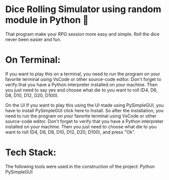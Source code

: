 
# Dice Rolling Simulator using random module in Python 🎲

That program make your RPG session more easy and simple. Roll the dice never been easier and fun.


# On Terminal:
If you want to play this on a terminal, you need to run the program on your favorite terminal
using VsCode or other source-code editor. Don't forget to verify that you have a Python interpreter installed on your machine.
Then you just need to say yes and choose what die to you want to roll (D4, D6, D8, D10, D12, D20, D100). 

On the UI
If you want to play this using the UI made using PySimpleGUI, 
you have to install PySimpleGUI click here to Install. 
So after the installation, you need to run the program on your favorite terminal using VsCode or other source-code editor.
Don't forget to verify that you have a Python interpreter installed on your machine.
Then you just need to choose what die to you want to roll (D4, D6, D8, D10, D12, D20, D100), and press "Ok". 




# Tech Stack:
The following tools were used in the construction of the project:
Python
PySimpleGUI
